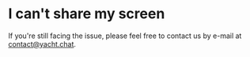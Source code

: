 

# I can't share my screen

If you're still facing the issue, please feel free to contact us by e-mail at [contact@yacht.chat](mailto:contact@yacht.chat).